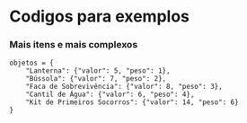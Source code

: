 # Codigos para exemplos

### Mais itens e mais complexos
````
objetos = {
    "Lanterna": {"valor": 5, "peso": 1},
    "Bússola": {"valor": 7, "peso": 2},
    "Faca de Sobrevivência": {"valor": 8, "peso": 3},
    "Cantil de Água": {"valor": 6, "peso": 4},
    "Kit de Primeiros Socorros": {"valor": 14, "peso": 6}
}
````
